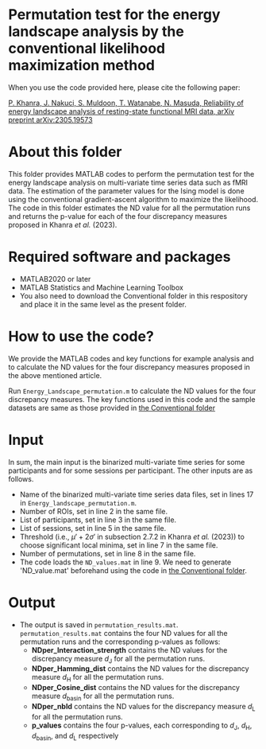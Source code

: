 # Permutation test for the energy landscape analysis by the conventional likelihood maximization method

When you use the code provided here, please cite the following paper:

[P. Khanra, J. Nakuci, S. Muldoon, T. Watanabe, N. Masuda, Reliability of energy landscape analysis of resting-state functional MRI data, arXiv preprint arXiv:2305.19573](https://arxiv.org/abs/2305.19573)

# About this folder

This folder provides MATLAB codes to perform the permutation test for the energy landscape analysis on multi-variate time series data such as fMRI data. The estimation of the parameter values for the Ising model is done using the conventional gradient-ascent algorithm to maximize the likelihood. The code in this folder estimates the ND value for all the permutation runs and returns the p-value for each of the four discrepancy measures proposed in Khanra *et al.* (2023).

# Required software and packages

- MATLAB2020 or later
- MATLAB Statistics and Machine Learning Toolbox
- You also need to download the Conventional folder in this respository and place it in the same level as the present folder.

# How to use the code?

We provide the MATLAB codes and key functions for example analysis and to calculate the ND values for the four discrepancy measures proposed in the above mentioned article.

Run `Energy_Landscape_permutation.m` to calculate the ND values for the four discrepancy measures. The key functions used in this code and the sample datasets are same as those provided in [the Conventional folder](https://github.com/pitambarkhanra/energy_landscape_analysis/tree/main/Conventional)

# Input
In sum, the main input is the binarized multi-variate time series for some participants and for some sessions per participant. The other inputs are as follows.
- Name of the binarized multi-variate time series data files, set in lines 17 in `Energy_landscape_permutation.m`.
- Number of ROIs, set in line 2 in the same file.
- List of participants, set in line 3 in the same file.
- List of sessions, set in line 5 in the same file.
- Threshold (i.e., $\mu' + 2\sigma'$ in subsection $2.7.2$ in Khanra *et al.* (2023)) to choose significant local minima, set in line 7 in the same file.
- Number of permutations, set in line 8 in the same file.
- The code loads the `ND_values.mat` in line 9. We need to generate 'ND_value.mat' beforehand using the code in [the Conventional folder](https://github.com/pitambarkhanra/energy_landscape_analysis/tree/main/Conventional).

# Output
- The output is saved in ``permutation_results.mat``. ``permutation_results.mat`` contains the four ND values for all the permutation runs and the corresponding p-values as follows:
    - **NDper_Interaction_strength** contains the ND values for the discrepancy measure $d_{\text{J}}$ for all the permutation runs.
    - **NDper_Hamming_dist** contains the ND values for the discrepancy measure $d_{\text{H}}$ for all the permutation runs.
    - **NDper_Cosine_dist** contains the ND values for the discrepancy measure $d_{\text{basin}}$ for all the permutation runs.
    - **NDper_nbld** contains the ND values for the discrepancy measure $d_{\text{L}}$ for all the permutation runs.
    - **p_values** contains the four p-values, each corresponding to $d_{\text{J}}$, $d_{\text{H}}$, $d_{\text{basin}}$, and $d_{\text{L}}$ respectively
